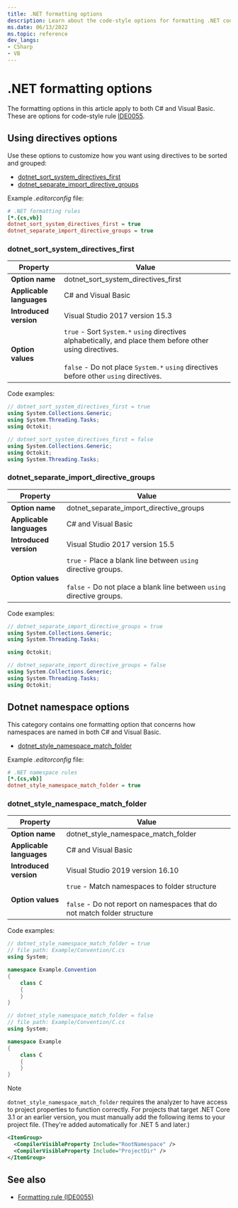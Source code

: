 ```yaml
---
title: .NET formatting options
description: Learn about the code-style options for formatting .NET code.
ms.date: 06/13/2022
ms.topic: reference
dev_langs:
- CSharp
- VB
---
```

# .NET formatting options

The formatting options in this article apply to both C# and Visual Basic. These are options for code-style rule [IDE0055](ide0055.md).

## Using directives options

Use these options to customize how you want using directives to be sorted and grouped:

- [dotnet\_sort\_system\_directives_first](#dotnet_sort_system_directives_first)
- [dotnet\_separate\_import\_directive\_groups](#dotnet_separate_import_directive_groups)

Example *.editorconfig* file:

```ini
# .NET formatting rules
[*.{cs,vb}]
dotnet_sort_system_directives_first = true
dotnet_separate_import_directive_groups = true
```

### dotnet\_sort\_system\_directives_first

|Property|Value|
|-|-|
| **Option name** | dotnet_sort_system_directives_first |
| **Applicable languages** | C# and Visual Basic |
| **Introduced version** | Visual Studio 2017 version 15.3 |
| **Option values** | `true` - Sort `System.*` `using` directives alphabetically, and place them before other using directives.<br /><br />`false` - Do not place `System.*` `using` directives before other `using` directives. |

Code examples:

```csharp
// dotnet_sort_system_directives_first = true
using System.Collections.Generic;
using System.Threading.Tasks;
using Octokit;

// dotnet_sort_system_directives_first = false
using System.Collections.Generic;
using Octokit;
using System.Threading.Tasks;
```

### dotnet\_separate\_import\_directive\_groups

|Property|Value|
|-|-|
| **Option name** | dotnet_separate_import_directive_groups |
| **Applicable languages** | C# and Visual Basic |
| **Introduced version** | Visual Studio 2017 version 15.5 |
| **Option values** | `true` - Place a blank line between `using` directive groups.<br /><br />`false` - Do not place a blank line between `using` directive groups. |

Code examples:

```csharp
// dotnet_separate_import_directive_groups = true
using System.Collections.Generic;
using System.Threading.Tasks;

using Octokit;

// dotnet_separate_import_directive_groups = false
using System.Collections.Generic;
using System.Threading.Tasks;
using Octokit;
```

## Dotnet namespace options

This category contains one formatting option that concerns how namespaces are named in both C# and Visual Basic.

- [dotnet\_style\_namespace\_match\_folder](#dotnet_style_namespace_match_folder)

Example *.editorconfig* file:

```ini
# .NET namespace rules
[*.{cs,vb}]
dotnet_style_namespace_match_folder = true
```

### dotnet\_style\_namespace\_match\_folder

|Property|Value|
|-|-|
| **Option name** | dotnet_style_namespace_match_folder |
| **Applicable languages** | C# and Visual Basic |
| **Introduced version** | Visual Studio 2019 version 16.10 |
| **Option values** | `true` - Match namespaces to folder structure<br /><br />`false` - Do not report on namespaces that do not match folder structure |

Code examples:

```csharp
// dotnet_style_namespace_match_folder = true
// file path: Example/Convention/C.cs
using System;

namespace Example.Convention
{
    class C
    {
    }
}

// dotnet_style_namespace_match_folder = false
// file path: Example/Convention/C.cs
using System;

namespace Example
{
    class C
    {
    }
}
```

> [!NOTE]
> `dotnet_style_namespace_match_folder` requires the analyzer to have access to project properties to function correctly. For projects that target .NET Core 3.1 or an earlier version, you must manually add the following items to your project file. (They're added automatically for .NET 5 and later.)
>
> ```xml
> <ItemGroup>
>   <CompilerVisibleProperty Include="RootNamespace" />
>   <CompilerVisibleProperty Include="ProjectDir" />
> </ItemGroup>
> ```

## See also

- [Formatting rule (IDE0055)](ide0055.md)
